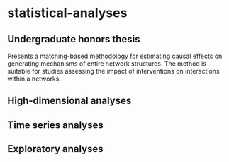 # statistical-analyses

## Undergraduate honors thesis

Presents a matching-based methodology for estimating causal effects on generating mechanisms of entire network structures. The method is suitable for studies assessing the impact of interventions on interactions within a networks.

## High-dimensional analyses

## Time series analyses

## Exploratory analyses
